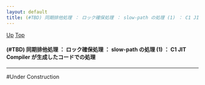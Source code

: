 ```yaml
---
layout: default
title: (#TBD) 同期排他処理 ： ロック確保処理 ： slow-path の処理 (1) ： C1 JIT Compiler が生成したコードでの処理
---
```

[Up](no7zlkLkfb.html) [Top](../index.html)

#### (#TBD) 同期排他処理 ： ロック確保処理 ： slow-path の処理 (1) ： C1 JIT Compiler が生成したコードでの処理

--- 
#Under Construction






